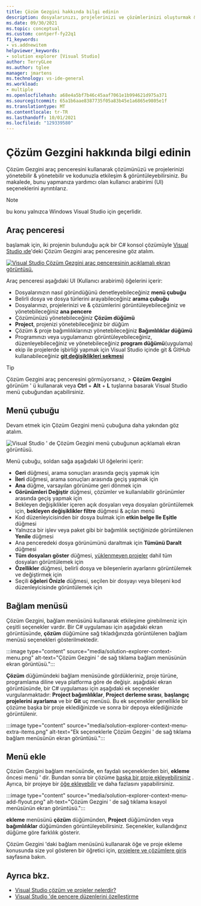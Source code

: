 ```yaml
---
title: Çözüm Gezgini hakkında bilgi edinin
description: dosyalarınızı, projelerinizi ve çözümlerinizi oluşturmak & yönetmek için Visual Studio Çözüm Gezgini araç penceresini nasıl kullanabileceğinizi öğrenin.
ms.date: 09/30/2021
ms.topic: conceptual
ms.custom: contperf-fy22q1
f1_keywords:
- vs.addnewitem
helpviewer_keywords:
- solution explorer [Visual Studio]
author: TerryGLee
ms.author: tglee
manager: jmartens
ms.technology: vs-ide-general
ms.workload:
- multiple
ms.openlocfilehash: a68e4a5bf7b46c45aaf7061e1b994621d975a371
ms.sourcegitcommit: 65a1b6aae8387735f05a83b45e1a6865e9805e1f
ms.translationtype: MT
ms.contentlocale: tr-TR
ms.lasthandoff: 10/01/2021
ms.locfileid: "129339580"
---
```

# <a name="learn-about-solution-explorer"></a>Çözüm Gezgini hakkında bilgi edinin

Çözüm Gezgini araç penceresini kullanarak çözümünüzü ve projelerinizi yönetebilir & yönetebilir ve kodunuzla etkileşim & görüntüleyebilirsiniz. Bu makalede, bunu yapmanıza yardımcı olan kullanıcı arabirimi (UI) seçeneklerini ayrıntılarız.

> [!NOTE]
> bu konu yalnızca Windows Visual Studio için geçerlidir.

## <a name="tool-window"></a>Araç penceresi

başlamak için, iki projenin bulunduğu açık bir C# konsol çözümüyle [Visual Studio ıde](../get-started/visual-studio-ide.md)'deki Çözüm Gezgini araç penceresine göz atalım.

[![Visual Studio Çözüm Gezgini araç penceresinin açıklamalı ekran görüntüsü.](media/solution-explorer-tool-window.png)](media/solution-explorer-tool-window.png#lightbox)

Araç penceresi aşağıdaki UI (Kullanıcı arabirimi) öğelerini içerir:

- Dosyalarınızın nasıl göründüğünü denetleyebileceğiniz **menü çubuğu**
- Belirli dosya ve dosya türlerini arayabileceğiniz **arama çubuğu**
- Dosyalarınızı, projelerinizi ve & çözümlerini görüntüleyebileceğiniz ve yönetebileceğiniz **ana pencere**
- Çözümünüzü yönetebileceğiniz **Çözüm düğümü**
- **Project**, projenizi yönetebileceğiniz bir düğüm
- Çözüm & proje bağımlılıklarınızı yönetebileceğiniz **Bağımlılıklar düğümü**
- Programınızı veya uygulamanızı görüntüleyebileceğiniz, düzenleyebileceğiniz ve yönetebileceğiniz **program düğümü**(uygulama)
- ekip ile projelerde işbirliği yapmak için Visual Studio içinde git & GitHub kullanabileceğiniz **[git değişiklikleri sekmesi](../version-control/git-with-visual-studio.md?view=vs-2019&preserve-view=true#git-changes-window)**

> [!TIP]
> Çözüm Gezgini araç penceresini görmüyorsanız,   >  **Çözüm Gezgini** görünüm ' ü kullanarak veya **Ctrl** + **Alt** + **L** tuşlarına basarak Visual Studio menü çubuğundan açabilirsiniz.

## <a name="menu-bar"></a>Menü çubuğu

Devam etmek için Çözüm Gezgini menü çubuğuna daha yakından göz atalım.

![Visual Studio ' de Çözüm Gezgini menü çubuğunun açıklamalı ekran görüntüsü.](media/solution-explorer-menu-bar.png)

Menü çubuğu, soldan sağa aşağıdaki UI öğelerini içerir:

- **Geri** düğmesi, arama sonuçları arasında geçiş yapmak için
- **İleri** düğmesi, arama sonuçları arasında geçiş yapmak için
- **Ana** düğme, varsayılan görünüme geri dönmek için
- **Görünümleri Değiştir** düğmesi, çözümler ve kullanılabilir görünümler arasında geçiş yapmak için
- Bekleyen değişiklikler içeren açık dosyaları veya dosyaları görüntülemek için, **bekleyen değişiklikler filtre** düğmesi & açılan menü
- Kod düzenleyicisinden bir dosya bulmak için **etkin belge Ile Eşitle** düğmesi
- Yalnızca bir işlev veya paket gibi bir bağımlılık seçtiğinizde görüntülenen **Yenile** düğmesi
- Ana penceredeki dosya görünümünü daraltmak için **Tümünü Daralt** düğmesi
- **Tüm dosyaları göster** düğmesi, [yüklenmeyen projeler](filtered-solutions.md#toggle-unloaded-project-visibility) dahil tüm dosyaları görüntülemek için
- **Özellikler** düğmesi, belirli dosya ve bileşenlerin ayarlarını görüntülemek ve değiştirmek için
- Seçili **öğeleri Önizle** düğmesi, seçilen bir dosyayı veya bileşeni kod düzenleyicisinde görüntülemek için

## <a name="context-menu"></a>Bağlam menüsü

Çözüm Gezgini, bağlam menüsünü kullanarak etkileşime girebilmeniz için çeşitli seçenekler vardır. Bir C# uygulaması için aşağıdaki ekran görüntüsünde, **çözüm** düğümüne sağ tıkladığınızda görüntülenen bağlam menüsü seçenekleri gösterilmektedir.

:::image type="content" source="media/solution-explorer-context-menu.png" alt-text="Çözüm Gezgini ' de sağ tıklama bağlam menüsünün ekran görüntüsü.":::

**Çözüm** düğümündeki bağlam menüsünde gördükleriniz, proje türüne, programlama diline veya platforma göre de değişir. aşağıdaki ekran görüntüsünde, bir C# uygulaması için aşağıdaki ek seçenekler vurgulanmaktadır: **Project bağımlılıklar**, **Project derleme sırası**, **başlangıç projelerini ayarlama** ve bir **Git** uç menüsü. Bu ek seçenekler genellikle bir çözüme başka bir proje eklediğinizde ve sonra bir depoya eklediğinizde görüntülenir.

:::image type="content" source="media/solution-explorer-context-menu-extra-items.png" alt-text="Ek seçeneklerle Çözüm Gezgini ' de sağ tıklama bağlam menüsünün ekran görüntüsü.":::

## <a name="add-menu"></a>Menü ekle

Çözüm Gezgini bağlam menüsünde, en faydalı seçeneklerden biri, **ekleme** öncesi menü ' dir. Bundan sonra bir çözüme [başka bir proje ekleyebilirsiniz](../get-started/csharp/tutorial-console-part-2.md#add-another-project) . Ayrıca, bir projeye bir [öğe ekleyebilir](reference/add-new-item-command.md) ve daha fazlasını yapabilirsiniz.

:::image type="content" source="media/solution-explorer-context-menu-add-flyout.png" alt-text="Çözüm Gezgini ' de sağ tıklama kısayol menüsünün ekran görüntüsü.":::

**ekleme** menüsünü **çözüm** düğümünden, **Project** düğümünden veya **bağımlılıklar** düğümünden görüntüleyebilirsiniz. Seçenekler, kullandığınız düğüme göre farklılık gösterir.

Çözüm Gezgini 'daki bağlam menüsünü kullanarak öğe ve proje ekleme konusunda size yol gösteren bir öğretici için, [projelere ve çözümlere giriş](../get-started/tutorial-projects-solutions.md#add-an-item-to-the-project) sayfasına bakın.

## <a name="see-also"></a>Ayrıca bkz.

- [Visual Studio çözüm ve projeler nelerdir?](solutions-and-projects-in-visual-studio.md)
- [Visual Studio 'de pencere düzenlerini özelleştirme](customizing-window-layouts-in-visual-studio.md)
